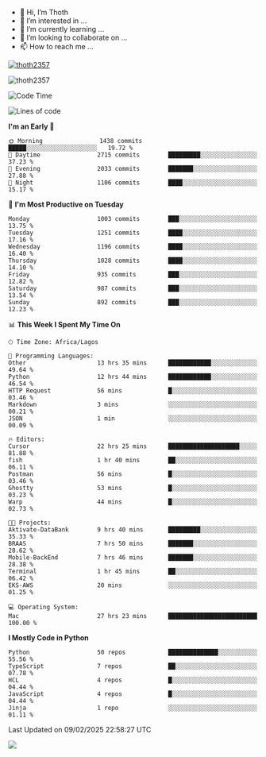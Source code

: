 <!---
thoth2357/thoth2357 is a ✨ special ✨ repository because its `README.md` (this file) appears on your GitHub profile.
You can click the Preview link to take a look at your changes.
--->

- 👋 Hi, I’m Thoth
- 👀 I’m interested in ...
- 🌱 I’m currently learning ...
- 💞️ I’m looking to collaborate on ...
- 📫 How to reach me ...


<p align="left"> <a href="https://github.com/ryo-ma/github-profile-trophy"><img src="https://github-profile-trophy.vercel.app/?username=thoth2357&theme=gruvbox&no-bg=true&no-frame=false&title=MultiLanguage,Commits,Repositories,Stars,Followers,PullRequest,Reviews,Issues" alt="thoth2357" /></a> </p>

<p align="left"> <img src="https://komarev.com/ghpvc/?username=thoth2357&label=Profile%20views&color=0e75b6&style=flat" alt="thoth2357" /> </p>

<!--START_SECTION:waka-->
![Code Time](http://img.shields.io/badge/Code%20Time-3%2C204%20hrs%2034%20mins-blue)

![Lines of code](https://img.shields.io/badge/From%20Hello%20World%20I%27ve%20Written-30.8%20million%20lines%20of%20code-blue)

**I'm an Early 🐤** 

```text
🌞 Morning                1438 commits        █████░░░░░░░░░░░░░░░░░░░░   19.72 % 
🌆 Daytime                2715 commits        █████████░░░░░░░░░░░░░░░░   37.23 % 
🌃 Evening                2033 commits        ███████░░░░░░░░░░░░░░░░░░   27.88 % 
🌙 Night                  1106 commits        ████░░░░░░░░░░░░░░░░░░░░░   15.17 % 
```
📅 **I'm Most Productive on Tuesday** 

```text
Monday                   1003 commits        ███░░░░░░░░░░░░░░░░░░░░░░   13.75 % 
Tuesday                  1251 commits        ████░░░░░░░░░░░░░░░░░░░░░   17.16 % 
Wednesday                1196 commits        ████░░░░░░░░░░░░░░░░░░░░░   16.40 % 
Thursday                 1028 commits        ████░░░░░░░░░░░░░░░░░░░░░   14.10 % 
Friday                   935 commits         ███░░░░░░░░░░░░░░░░░░░░░░   12.82 % 
Saturday                 987 commits         ███░░░░░░░░░░░░░░░░░░░░░░   13.54 % 
Sunday                   892 commits         ███░░░░░░░░░░░░░░░░░░░░░░   12.23 % 
```


📊 **This Week I Spent My Time On** 

```text
🕑︎ Time Zone: Africa/Lagos

💬 Programming Languages: 
Other                    13 hrs 35 mins      ████████████░░░░░░░░░░░░░   49.64 % 
Python                   12 hrs 44 mins      ████████████░░░░░░░░░░░░░   46.54 % 
HTTP Request             56 mins             █░░░░░░░░░░░░░░░░░░░░░░░░   03.46 % 
Markdown                 3 mins              ░░░░░░░░░░░░░░░░░░░░░░░░░   00.21 % 
JSON                     1 min               ░░░░░░░░░░░░░░░░░░░░░░░░░   00.09 % 

🔥 Editors: 
Cursor                   22 hrs 25 mins      ████████████████████░░░░░   81.88 % 
fish                     1 hr 40 mins        ██░░░░░░░░░░░░░░░░░░░░░░░   06.11 % 
Postman                  56 mins             █░░░░░░░░░░░░░░░░░░░░░░░░   03.46 % 
Ghostty                  53 mins             █░░░░░░░░░░░░░░░░░░░░░░░░   03.23 % 
Warp                     44 mins             █░░░░░░░░░░░░░░░░░░░░░░░░   02.73 % 

🐱‍💻 Projects: 
Aktivate-DataBank        9 hrs 40 mins       █████████░░░░░░░░░░░░░░░░   35.33 % 
BRAAS                    7 hrs 50 mins       ███████░░░░░░░░░░░░░░░░░░   28.62 % 
Mobile-BackEnd           7 hrs 46 mins       ███████░░░░░░░░░░░░░░░░░░   28.38 % 
Terminal                 1 hr 45 mins        ██░░░░░░░░░░░░░░░░░░░░░░░   06.42 % 
EKS-AWS                  20 mins             ░░░░░░░░░░░░░░░░░░░░░░░░░   01.25 % 

💻 Operating System: 
Mac                      27 hrs 23 mins      █████████████████████████   100.00 % 
```

**I Mostly Code in Python** 

```text
Python                   50 repos            ██████████████░░░░░░░░░░░   55.56 % 
TypeScript               7 repos             ██░░░░░░░░░░░░░░░░░░░░░░░   07.78 % 
HCL                      4 repos             █░░░░░░░░░░░░░░░░░░░░░░░░   04.44 % 
JavaScript               4 repos             █░░░░░░░░░░░░░░░░░░░░░░░░   04.44 % 
Jinja                    1 repo              ░░░░░░░░░░░░░░░░░░░░░░░░░   01.11 % 
```




 Last Updated on 09/02/2025 22:58:27 UTC
<!--END_SECTION:waka-->
<!--![](http://github-profile-summary-cards.vercel.app/api/cards/profile-details?username=thoth2357&theme=2077)

![](http://github-profile-summary-cards.vercel.app/api/cards/stats?username=thoth2357&theme=2077)![](http://github-profile-summary-cards.vercel.app/api/cards/productive-time?username=thoth2357&theme=2077&utcOffset=8) -->
<img src="https://t.bkit.co/w_6789c39040b80.gif" />

